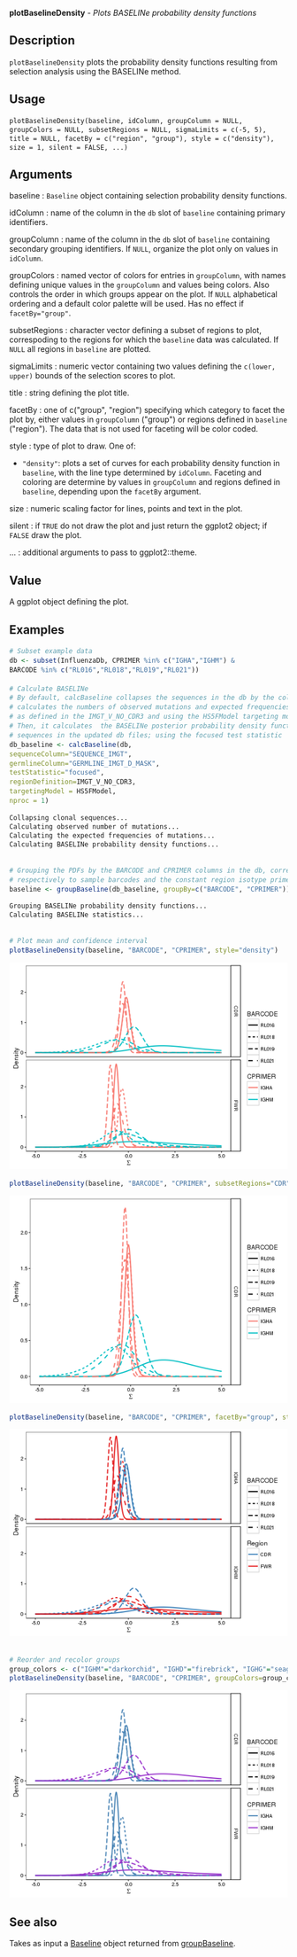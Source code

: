 





**plotBaselineDensity** - *Plots BASELINe probability density functions*

Description
--------------------

`plotBaselineDensity` plots the probability density functions resulting from selection 
analysis using the BASELINe method.


Usage
--------------------
```
plotBaselineDensity(baseline, idColumn, groupColumn = NULL,
groupColors = NULL, subsetRegions = NULL, sigmaLimits = c(-5, 5),
title = NULL, facetBy = c("region", "group"), style = c("density"),
size = 1, silent = FALSE, ...)
```

Arguments
-------------------

baseline
:   `Baseline` object containing selection probability 
density functions.

idColumn
:   name of the column in the `db` slot of `baseline` 
containing primary identifiers.

groupColumn
:   name of the column in the `db` slot of `baseline` 
containing secondary grouping identifiers. If `NULL`, 
organize the plot only on values in `idColumn`.

groupColors
:   named vector of colors for entries in `groupColumn`, with 
names defining unique values in the `groupColumn` and values
being colors. Also controls the order in which groups appear on the
plot. If `NULL` alphabetical ordering and a default color palette 
will be used. Has no effect if `facetBy="group"`.

subsetRegions
:   character vector defining a subset of regions to plot, correspoding 
to the regions for which the `baseline` data was calculated. If
`NULL` all regions in `baseline` are plotted.

sigmaLimits
:   numeric vector containing two values defining the `c(lower, upper)`
bounds of the selection scores to plot.

title
:   string defining the plot title.

facetBy
:   one of c("group", "region") specifying which category to facet the
plot by, either values in `groupColumn` ("group") or regions
defined in `baseline` ("region"). The data that is not used
for faceting will be color coded.

style
:   type of plot to draw. One of:

+  `"density"`:  plots a set of curves for each probability 
density function in `baseline`, 
with the line type determined by `idColumn`.
Faceting and coloring are determine by values in 
`groupColumn` and regions defined in 
`baseline`, depending upon the 
`facetBy` argument.


size
:   numeric scaling factor for lines, points and text in the plot.

silent
:   if `TRUE` do not draw the plot and just return the ggplot2 
object; if `FALSE` draw the plot.

...
:   additional arguments to pass to ggplot2::theme.



Value
-------------------

A ggplot object defining the plot.



Examples
-------------------

```R
# Subset example data
db <- subset(InfluenzaDb, CPRIMER %in% c("IGHA","IGHM") & 
BARCODE %in% c("RL016","RL018","RL019","RL021"))

# Calculate BASELINe
# By default, calcBaseline collapses the sequences in the db by the column "CLONE",
# calculates the numbers of observed mutations and expected frequencies of mutations,
# as defined in the IMGT_V_NO_CDR3 and using the HS5FModel targeting model.
# Then, it calculates  the BASELINe posterior probability density functions (PDFs) for
# sequences in the updated db files; using the focused test statistic
db_baseline <- calcBaseline(db, 
sequenceColumn="SEQUENCE_IMGT",
germlineColumn="GERMLINE_IMGT_D_MASK", 
testStatistic="focused",
regionDefinition=IMGT_V_NO_CDR3,
targetingModel = HS5FModel,
nproc = 1)

```


```
Collapsing clonal sequences...
Calculating observed number of mutations...
Calculating the expected frequencies of mutations...
Calculating BASELINe probability density functions...

```


```R
 
# Grouping the PDFs by the BARCODE and CPRIMER columns in the db, corresponding 
# respectively to sample barcodes and the constant region isotype primers.
baseline <- groupBaseline(db_baseline, groupBy=c("BARCODE", "CPRIMER"))

```


```
Grouping BASELINe probability density functions...
Calculating BASELINe statistics...

```


```R

# Plot mean and confidence interval
plotBaselineDensity(baseline, "BARCODE", "CPRIMER", style="density")

```

![6](plotBaselineDensity-6.png)

```R
plotBaselineDensity(baseline, "BARCODE", "CPRIMER", subsetRegions="CDR", style="density")

```

![8](plotBaselineDensity-8.png)

```R
plotBaselineDensity(baseline, "BARCODE", "CPRIMER", facetBy="group", style="density")

```

![10](plotBaselineDensity-10.png)

```R

# Reorder and recolor groups
group_colors <- c("IGHM"="darkorchid", "IGHD"="firebrick", "IGHG"="seagreen", "IGHA"="steelblue")
plotBaselineDensity(baseline, "BARCODE", "CPRIMER", groupColors=group_colors, style="density")
```

![12](plotBaselineDensity-12.png)


See also
-------------------

Takes as input a [Baseline](Baseline-class.md) object returned from [groupBaseline](groupBaseline.md).



